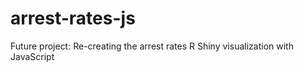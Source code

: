 # arrest-rates-js
Future project: Re-creating the arrest rates R Shiny visualization with JavaScript
